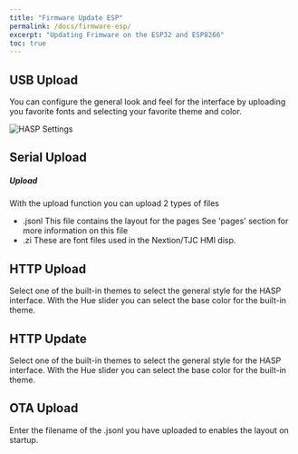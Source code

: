 ```yaml
---
title: "Firmware Update ESP"
permalink: /docs/firmware-esp/
excerpt: "Updating Frimware on the ESP32 and ESP8266"
toc: true
---
```


## USB Upload

You can configure the general look and feel for the interface by uploading you favorite fonts and selecting your favorite theme and color.

![HASP Settings](../../assets/images/2020/hasp_settings.png "HASP Settings")

## Serial Upload

##### Upload

With the upload function you can upload 2 types of files
 * .jsonl
    This file contains the layout for the pages
    See 'pages' section for more information on this file
 * .zi
    These are font files used in the Nextion/TJC HMI disp.

## HTTP Upload

Select one of the built-in themes to select the general style for the HASP interface.
With the Hue slider you can select the base color for the built-in theme.

## HTTP Update

Select one of the built-in themes to select the general style for the HASP interface.
With the Hue slider you can select the base color for the built-in theme.

## OTA Upload

Enter the filename of the .jsonl you have uploaded to enables the layout on startup.